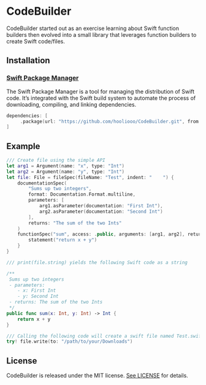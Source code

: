 # CodeBuilder

CodeBuilder started out as an exercise learning about Swift function builders then evolved into a small library that leverages function builders to create Swift code/files.

## Installation
### [Swift Package Manager](https://swift.org/package-manager/)

The Swift Package Manager is a tool for managing the distribution of Swift code. It’s integrated with the Swift build system to automate the process of downloading, compiling, and linking dependencies.

```swift
dependencies: [
     .package(url: "https://github.com/hooliooo/CodeBuilder.git", from: "0.1.0")
]
```
## Example

```swift
/// Create file using the simple API
let arg1 = Argument(name: "x", type: "Int")
let arg2 = Argument(name: "y", type: "Int")
let file: File = fileSpec(fileName: "Test", indent: "    ") {
    documentationSpec(
        "Sums up two integers",
        format: Documentation.Format.multiline,
        parameters: [
            arg1.asParameter(documentation: "First Int"),
            arg2.asParameter(documentation: "Second Int")
        ], 
        returns: "The sum of the two Ints"
    )
    functionSpec("sum", access: .public, arguments: [arg1, arg2], returnValue: "Int") {
        statement("return x + y")
    }
}

/// print(file.string) yields the following Swift code as a string

/**
 Sums up two integers
 - parameters:
    - x: First Int
    - y: Second Int
 - returns: The sum of the two Ints
 */
public func sum(x: Int, y: Int) -> Int {
    return x + y
}

/// Calling the following code will create a swift file named Test.swift to your Downloads folder
try! file.write(to: "/path/to/your/Downloads")

```

## License

CodeBuilder is released under the MIT license. [See LICENSE](https://github.com/hooliooo/CodeBuilder/blob/master/LICENSE) for details.
